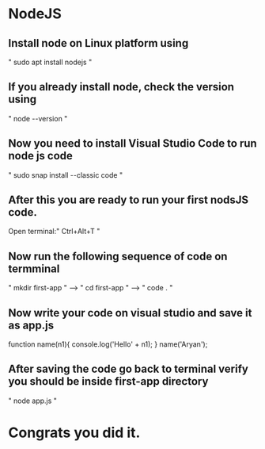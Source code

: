 # NodeJS
## Install node on Linux platform using 
" sudo apt install nodejs "

## If you already install node, check the version using
" node --version "

## Now you need to install Visual Studio Code to run node js code
" sudo snap install --classic code "

## After this you are ready to run your first nodsJS code.
Open terminal:" Ctrl+Alt+T "

## Now run the following sequence of code on termminal
" mkdir first-app " -->
" cd first-app " -->
" code . "

## Now write your code on visual studio and save it as app.js
function name(n1){
console.log('Hello' + n1);
}
name('Aryan');

## After saving the code go back to terminal verify you should be inside first-app directory
" node app.js "

# Congrats you did it.
